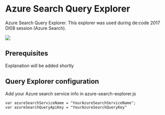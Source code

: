 # Azure Search Query Explorer

Azure Search Query Explorer. This explorer was used during de:code 2017 DI08 session (Azure Search).

![](https://github.com/yokawasa/decode2017/blob/master/azure-search-explorer/images/capture.PNG)

## Prerequisites

Explanation will be added shortly

## Query Explorer configuration
Add your Azure search service info in azure-search-explorer.js
```
var azureSearchServiceName = "YourAzureSearchServiceName";
var azureSearchQueryApiKey = "YourAzureSearchQueryKey"
```


